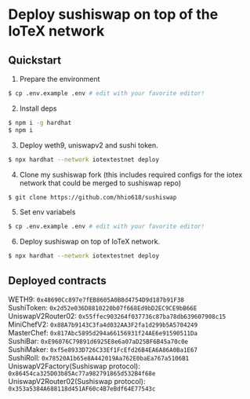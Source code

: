 # Deploy sushiswap on top of the IoTeX network

## Quickstart
1. Prepare the environment
```sh
$ cp .env.example .env # edit with your favorite editor!
```
2. Install deps 
```sh
$ npm i -g hardhat
$ npm i
```
3. Deploy weth9, uniswapv2 and sushi token.
```sh
$ npx hardhat --network iotextestnet deploy
```
4. Clone my sushiswap fork (this includes required configs for the iotex network that could be merged to sushiswap repo)
```sh
$ git clone https://github.com/hhio618/sushiswap
```
5. Set env variabels
```sh
$ cp .env.example .env # edit with your favorite editor!
```
6. Deploy sushiswap on top of IoTeX network.
```sh
$ npx hardhat --network iotextestnet deploy
```

## Deployed contracts
WETH9: `0x48690Cc897e7fEB8605A0B8d4754D9d187b91F38`  
SushiToken: `0x2d52e036D8810220b07f668Ed9bD2EC9CE9bB66E`  
UniswapV2Router02: `0x55ffec903264f037736c87ba78db639607908c15`  
MiniChefV2: `0x88A7b9143C3fa4d032AA3F2fa1d299b5A5704249`  
MasterChef: `0x817Abc5895d294a66156931f24AE6e91590511Da`  
SushiBar: `0xE96076C79891d6925E8e6a07aD25BF6B45a70c0e`  
SushiMaker: `0xf5e8933D726C33Ef1FcEfd26B4EA6A86A0Ba1E67`  
SushiRoll: `0x78520A1b65e8A442019Aa762E0baEa767a5106B1`  
UniswapV2Factory(Sushiswap protocol): `0x86454ca325D03b85Ac77a982791865d532B4f68e`  
UniswapV2Router02(Sushiswap protocol): `0x353a5384A688118d451AF60c4B7eBdf64E77543c`  
